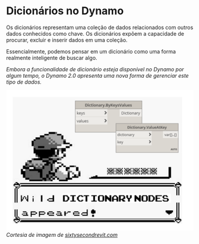 

# Dicionários no Dynamo

Os dicionários representam uma coleção de dados relacionados com outros dados conhecidos como chave. Os dicionários expõem a capacidade de procurar, excluir e inserir dados em uma coleção.

Essencialmente, podemos pensar em um dicionário como uma forma realmente inteligente de buscar algo.

*Embora a funcionalidade de dicionário esteja disponível no Dynamo por algum tempo, o Dynamo 2.0 apresenta uma nova forma de gerenciar este tipo de dados.*

![IMAGEM](images/9/dictionaryNodesAppeared.png) *Cortesia de imagem de [sixtysecondrevit.com](http://sixtysecondrevit.com/2018-01-22-new-dictionary-nodes-in-dynamobim-daily-build/)*

